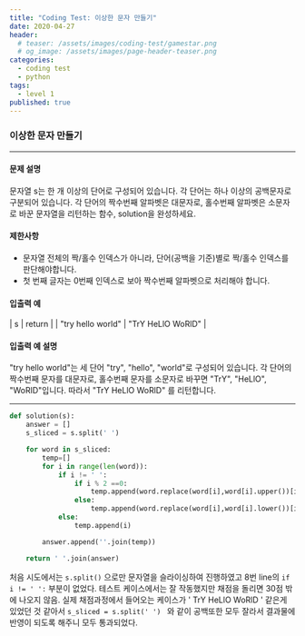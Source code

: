 ```yaml
---
title: "Coding Test: 이상한 문자 만들기"
date: 2020-04-27
header:
  # teaser: /assets/images/coding-test/gamestar.png
  # og_image: /assets/images/page-header-teaser.png
categories:
  - coding test
  - python
tags:
  - level 1
published: true
---
```


### 이상한 문자 만들기

---

#### 문제 설명

문자열 s는 한 개 이상의 단어로 구성되어 있습니다. 각 단어는 하나 이상의 공백문자로 구분되어 있습니다. 각 단어의 짝수번째 알파벳은 대문자로, 홀수번째 알파벳은 소문자로 바꾼 문자열을 리턴하는 함수, solution을 완성하세요.

#### 제한사항

- 문자열 전체의 짝/홀수 인덱스가 아니라, 단어(공백을 기준)별로 짝/홀수 인덱스를 판단해야합니다.
- 첫 번째 글자는 0번째 인덱스로 보아 짝수번째 알파벳으로 처리해야 합니다.

#### 입출력 예

| s |	return |
| "try hello world"	 |	"TrY HeLlO WoRlD" |

#### 입출력 예 설명

"try hello world"는 세 단어 "try", "hello", "world"로 구성되어 있습니다. 각 단어의 짝수번째 문자를 대문자로, 홀수번째 문자를 소문자로 바꾸면 "TrY", "HeLlO", "WoRlD"입니다. 따라서 "TrY HeLlO WoRlD" 를 리턴합니다.

---

```python
def solution(s):
    answer = []
    s_sliced = s.split(' ')

    for word in s_sliced:
        temp=[]
        for i in range(len(word)):
            if i != ' ':
                if i % 2 ==0:
                    temp.append(word.replace(word[i],word[i].upper())[i])
                else:
                    temp.append(word.replace(word[i],word[i].lower())[i])
            else:
                temp.append(i)

        answer.append(''.join(temp))

    return ' '.join(answer)
```

처음 시도에서는 ```s.split()``` 으로만 문자열을 슬라이싱하여 진행하였고 8번 line의 ```if i != ' ':``` 부분이 없었다. 테스트 케이스에서는 잘 작동했지만 채점을 돌리면 30점 밖에 나오지 않음.
실제 채점과정에서 들어오는 케이스가 '   TrY    HeLlO   WoRlD ' 같은게 있었던 것 같아서 ```s_sliced = s.split(' ') ``` 와 같이 공백또한 모두 잘라서 결과물에 반영이 되도록 해주니 모두 통과되었다.
